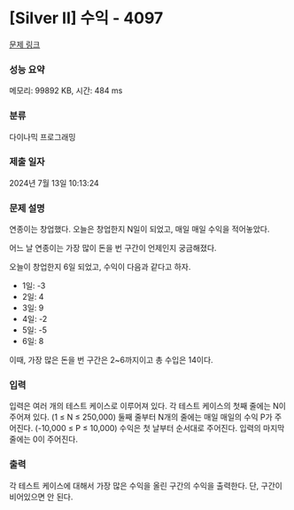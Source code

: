 # [Silver II] 수익 - 4097 

[문제 링크](https://www.acmicpc.net/problem/4097) 

### 성능 요약

메모리: 99892 KB, 시간: 484 ms

### 분류

다이나믹 프로그래밍

### 제출 일자

2024년 7월 13일 10:13:24

### 문제 설명

<p>연종이는 창업했다. 오늘은 창업한지 N일이 되었고, 매일 매일 수익을 적어놓았다.</p>

<p>어느 날 연종이는 가장 많이 돈을 번 구간이 언제인지 궁금해졌다.</p>

<p>오늘이 창업한지 6일 되었고, 수익이 다음과 같다고 하자.</p>

<ul>
	<li>1일: -3</li>
	<li>2일: 4</li>
	<li>3일: 9</li>
	<li>4일: -2</li>
	<li>5일: -5</li>
	<li>6일: 8</li>
</ul>

<p>이때, 가장 많은 돈을 번 구간은 2~6까지이고 총 수입은 14이다.</p>

### 입력 

 <p>입력은 여러 개의 테스트 케이스로 이루어져 있다. 각 테스트 케이스의 첫째 줄에는 N이 주어져 있다. (1 ≤ N ≤ 250,000) 둘째 줄부터 N개의 줄에는 매일 매일의 수익 P가 주어진다. (-10,000 ≤ P ≤ 10,000) 수익은 첫 날부터 순서대로 주어진다. 입력의 마지막 줄에는 0이 주어진다.</p>

### 출력 

 <p>각 테스트 케이스에 대해서 가장 많은 수익을 올린 구간의 수익을 출력한다. 단, 구간이 비어있으면 안 된다.</p>

